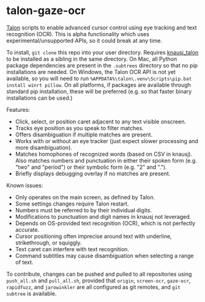 # talon-gaze-ocr

[Talon](https://talonvoice.com/) scripts to enable advanced cursor control using
eye tracking and text recognition (OCR). This is alpha functionality which uses
experimental/unsupported APIs, so it could break at any time.

To install, `git clone` this repo into your user directory. Requires
[knausj_talon](https://github.com/knausj85/knausj_talon) to be installed as a
sibling in the same directory. On Mac, all Python package dependencies are
present in the `.subtrees` directory so that no pip installations are needed. On
Windows, the Talon OCR API is not yet available, so you will need to run
`%APPDATA%\talon\.venv\Scripts\pip.bat install winrt pillow`. On all platforms,
if packages are available through standard pip installation, these will be
preferred (e.g. so that faster binary installations can be used.)

Features:

- Click, select, or position caret adjacent to any text visible onscreen.
- Tracks eye position as you speak to filter matches.
- Offers disambiguation if multiple matches are present.
- Works with or without an eye tracker (just expect slower processing and more
  disambiguation).
- Matches homophones of recognized words (based on CSV in knausj). Also matches
  numbers and punctuation in either their spoken form (e.g. "two" and "period")
  or their symbolic form (e.g. "2" and ".").
- Briefly displays debugging overlay if no matches are present.

Known issues:

- Only operates on the main screen, as defined by Talon.
- Some settings changes require Talon restart.
- Numbers must be referred to by their individual digits.
- Modifications to punctuation and digit names in knausj not leveraged.
- Depends on OS-provided text recognition (OCR), which is not perfectly accurate.
- Cursor positioning often imprecise around text with underline, strikethrough,
  or squiggly.
- Text caret can interfere with text recognition.
- Command subtitles may cause disambiguation when selecting a range of text.

To contribute, changes can be pushed and pulled to all repositories using
`push_all.sh` and `pull_all.sh`, provided that `origin`, `screen-ocr`,
`gaze-ocr`, `rapidfuzz`, and `jarowinkler` are all configured as git remotes,
and `git subtree` is available.
